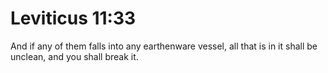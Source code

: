 # Leviticus 11:33

And if any of them falls into any earthenware vessel, all that is in it shall be unclean, and you shall break it.
